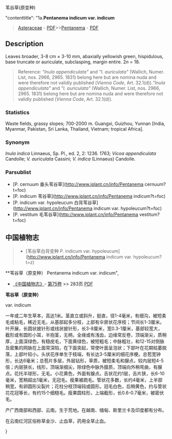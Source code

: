 苇谷草(原变种)

 

  "contenttitle": "1a.**Pentanema indicum var. indicum**

> [Asteraceae](http://www.iplant.cn/info/Asteraceae?t=foc) - [PDF](http://www.iplant.cn/foc/pdf/Asteraceae.pdf)>>[Pentanema](http://www.iplant.cn/info/Pentanema?t=foc) - [PDF](http://www.iplant.cn/foc/pdf/Pentanema.pdf)

## Description

Leaves broader, 3-8 cm × 3-10 mm, abaxially yellowish green, hispidulous, base truncate or auriculate, subclasping, margin entire. 2*n* = 18.


> Reference: 
>*\"Inula appendiculata\"* and *\"I. auriculata\"* (Wallich, Numer. List, nos. 2966, 2965. 1831) belong here but are nomina nuda and were therefore not validly published (*Vienna Code*, Art. 32.1(d)).*\"Inula appendiculata\"* and *\"I. auriculata\"* (Wallich, Numer. List, nos. 2966, 2965. 1831) belong here but are nomina nuda and were therefore not validly published (*Vienna Code*, Art. 32.1(d)).

### Statistics
Waste fields, grassy slopes; 700-2000 m. Guangxi, Guizhou, Yunnan [India, Myanmar, Pakistan, Sri Lanka, Thailand, Vietnam; tropical Africa].

### Synonym
*Inula indica* Linnaeus, Sp. Pl., ed. 2, 2: 1236. 1763; *Vicoa appendiculata* Candolle; *V. auriculata* Cassini; *V. indica* (Linnaeus) Candolle.



### Parsublist

* [P.  cernuum  垂头苇谷草](http://www.iplant.cn/info/Pentanema cernuum?t=foc)
* [P.  indicum  苇谷草](http://www.iplant.cn/info/Pentanema indicum?t=foc)
* [P.  indicum var. hypoleucum  白背苇谷草](http://www.iplant.cn/info/Pentanema indicum var. hypoleucum?t=foc)
* [P.  vestitum  毛苇谷草](http://www.iplant.cn/info/Pentanema vestitum?t=foc)

## 中国植物志

> * [苇谷草白背变种  P.  indicum var. hypoleucum](http://www.iplant.cn/info/Pentanema indicum var. hypoleucum?t=z)


**苇谷草（原变种） Pentanema indicum var. indicum",


* [《中国植物志》](http://www.iplant.cn/frps)- [第75卷](http://www.iplant.cn/frps/vol/75) >> 283页 [PDF](http://www.iplant.cn/frps/pdf/75/283.pdf)

**苇谷草（原变种）**

var. indicum

一年或二年生草本，高达1米。茎直立或斜升，挺直，径1-4毫米，有细沟，被短柔毛或粘毛，稀近无毛，从基部起多分枝，上部有伞房状花序枝；节间长1-3厘米。叶开展，长圆状披针形或线状披针形，长3-8厘米，宽0.3-1厘米，基部较宽大，截形或有圆形小耳，半抱茎，无柄，全缘或有浅齿，边缘常反卷，顶端渐尖，质稍厚，上面深绿色，有糙疣毛，下面黄绿色，被短粗毛；中脉粗壮，和12-15对侧脉及密集的网脉在上面常深陷，在下面突起，常使叶面呈泡状；下部叶在花期枯萎脱落，上部叶较小。头状花序单生于枝端，有长达3-5厘米的细花序梗。总苞宽钟形，长达6毫米；总苞片多层，外层钻形，草质，被短柔毛和腺点，较内层短4-5倍；内层狭长，线形，顶端渐细尖，除绿色中脉外膜质，顶端向外稍弯曲，有腺点。花托半球形，无毛。小花黄色，外面有腺点。舌状花约1层，舌片狭，长6-10毫米，宽稍超出1毫米，无冠毛。瘦果被疏毛。管状花多数，长约4毫米，上半部稍宽，有卵圆形尖裂片；花柱分枝顶端钝或圆形。冠毛白色，后稍黄色，约与管状花花冠等长，有约15个细糙毛。瘦果圆柱形，上端截形，长0.6-0.7毫米，被密伏毛。

产广西南部和西部、云南。生于荒地。在越南、缅甸、斯里兰卡及印度都有分布。

在云南红河区俗称草金沙、止血草，药用全草止血。



}